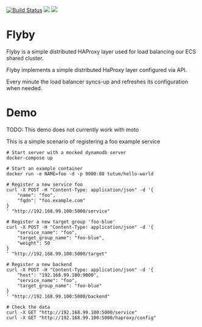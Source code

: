 [![Build Status](https://travis-ci.org/Skyscanner/flyby.svg?branch=master)](https://travis-ci.org/Skyscanner/flyby)
[![](https://images.microbadger.com/badges/image/skyscanner/flyby.svg)](http://microbadger.com/images/skyscanner/flyby "Get your own image badge on microbadger.com")
[![](https://images.microbadger.com/badges/version/skyscanner/flyby.svg)](http://microbadger.com/images/skyscanner/flyby "Get your own version badge on microbadger.com")

# Flyby
Flyby is a simple distributed HAProxy layer used for load balancing our ECS shared cluster.

Flyby implements a simple distributed HaProxy layer configured via API.

Every minute the load balancer syncs-up and refreshes its configuration when needed.

Demo
====
TODO: This demo does not currently work with moto

This is a simple scenario of registering a foo example service
```
# Start server with a mocked dynamodb server
docker-compose up

# Start an example container
docker run -e NAME=foo -d -p 9000:80 tutum/hello-world

# Register a new service foo
curl -X POST -H "Content-Type: application/json" -d '{
    "name": "foo",
    "fqdn": "foo.example.com"
}
' "http://192.168.99.100:5000/service"

# Register a new target group 'foo-blue'
curl -X POST -H "Content-Type: application/json" -d '{
    "service_name": "foo",
    "target_group_name": "foo-blue",
    "weight": 50
}
' "http://192.168.99.100:5000/target"

# Register a new backend
curl -X POST -H "Content-Type: application/json" -d '{
    "host": "192.168.99.100:9000",
    "service_name": "foo",
    "target_group_name": "foo-blue"
}
' "http://192.168.99.100:5000/backend"

# Check the data
curl -X GET "http://192.168.99.100:5000/service"
curl -X GET "http://192.168.99.100:5000/haproxy/config"
```
